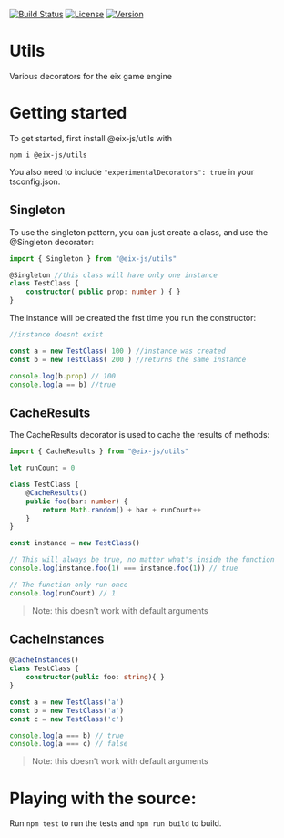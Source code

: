 [![Build Status](https://img.shields.io/travis/eix-js/utils.svg)](https://travis-ci.com/eix-js/utils) [![License](https://img.shields.io/github/license/eix-js/utils.svg)](https://github.com/eix-js/utils/blob/master/LICENSE.md) [![Version](https://img.shields.io/github/package-json/v/eix-js/utils.svg)](https://github.com/eix-js/utils)


# Utils
Various decorators for the eix game engine

# Getting started
To get started, first install @eix-js/utils with

```
npm i @eix-js/utils
```

You also need to include `"experimentalDecorators": true` in your tsconfig.json.


## Singleton
To use the singleton pattern, you can just create a class, and use the @Singleton decorator:

```ts
import { Singleton } from "@eix-js/utils"

@Singleton //this class will have only one instance
class TestClass {
    constructor( public prop: number ) { }
}
```

The instance will be created the frst time you run the constructor:
```ts
//instance doesnt exist

const a = new TestClass( 100 ) //instance was created
const b = new TestClass( 200 ) //returns the same instance

console.log(b.prop) // 100
console.log(a == b) //true
```

## CacheResults
The CacheResults decorator is used to cache the results of methods:

```ts
import { CacheResults } from "@eix-js/utils"

let runCount = 0

class TestClass {
    @CacheResults()
    public foo(bar: number) {
        return Math.random() + bar + runCount++
    }
}

const instance = new TestClass()

// This will always be true, no matter what's inside the function
console.log(instance.foo(1) === instance.foo(1)) // true

// The function only run once
console.log(runCount) // 1
```

> Note: this doesn't work with default arguments

## CacheInstances

```ts
@CacheInstances()
class TestClass {
    constructor(public foo: string){ }
}

const a = new TestClass('a')
const b = new TestClass('a')
const c = new TestClass('c')

console.log(a === b) // true
console.log(a === c) // false
```

> Note: this doesn't work with default arguments

# Playing with the source:
Run `npm test` to run the tests and `npm run build` to build.






